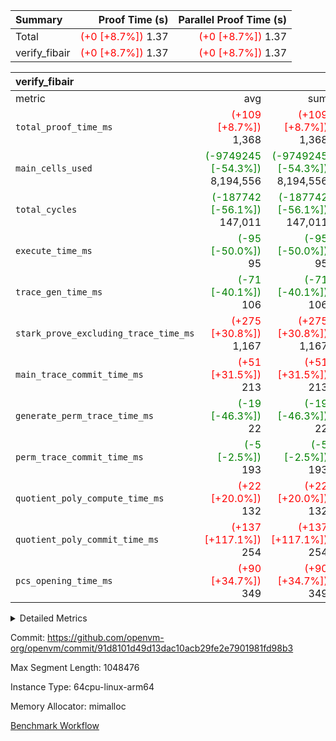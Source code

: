 | Summary | Proof Time (s) | Parallel Proof Time (s) |
|:---|---:|---:|
| Total | <span style='color: red'>(+0 [+8.7%])</span> 1.37 | <span style='color: red'>(+0 [+8.7%])</span> 1.37 |
| verify_fibair | <span style='color: red'>(+0 [+8.7%])</span> 1.37 | <span style='color: red'>(+0 [+8.7%])</span> 1.37 |


| verify_fibair |||||
|:---|---:|---:|---:|---:|
|metric|avg|sum|max|min|
| `total_proof_time_ms ` | <span style='color: red'>(+109 [+8.7%])</span> 1,368 | <span style='color: red'>(+109 [+8.7%])</span> 1,368 | <span style='color: red'>(+109 [+8.7%])</span> 1,368 | <span style='color: red'>(+109 [+8.7%])</span> 1,368 |
| `main_cells_used     ` | <span style='color: green'>(-9749245 [-54.3%])</span> 8,194,556 | <span style='color: green'>(-9749245 [-54.3%])</span> 8,194,556 | <span style='color: green'>(-9749245 [-54.3%])</span> 8,194,556 | <span style='color: green'>(-9749245 [-54.3%])</span> 8,194,556 |
| `total_cycles        ` | <span style='color: green'>(-187742 [-56.1%])</span> 147,011 | <span style='color: green'>(-187742 [-56.1%])</span> 147,011 | <span style='color: green'>(-187742 [-56.1%])</span> 147,011 | <span style='color: green'>(-187742 [-56.1%])</span> 147,011 |
| `execute_time_ms     ` | <span style='color: green'>(-95 [-50.0%])</span> 95 | <span style='color: green'>(-95 [-50.0%])</span> 95 | <span style='color: green'>(-95 [-50.0%])</span> 95 | <span style='color: green'>(-95 [-50.0%])</span> 95 |
| `trace_gen_time_ms   ` | <span style='color: green'>(-71 [-40.1%])</span> 106 | <span style='color: green'>(-71 [-40.1%])</span> 106 | <span style='color: green'>(-71 [-40.1%])</span> 106 | <span style='color: green'>(-71 [-40.1%])</span> 106 |
| `stark_prove_excluding_trace_time_ms` | <span style='color: red'>(+275 [+30.8%])</span> 1,167 | <span style='color: red'>(+275 [+30.8%])</span> 1,167 | <span style='color: red'>(+275 [+30.8%])</span> 1,167 | <span style='color: red'>(+275 [+30.8%])</span> 1,167 |
| `main_trace_commit_time_ms` | <span style='color: red'>(+51 [+31.5%])</span> 213 | <span style='color: red'>(+51 [+31.5%])</span> 213 | <span style='color: red'>(+51 [+31.5%])</span> 213 | <span style='color: red'>(+51 [+31.5%])</span> 213 |
| `generate_perm_trace_time_ms` | <span style='color: green'>(-19 [-46.3%])</span> 22 | <span style='color: green'>(-19 [-46.3%])</span> 22 | <span style='color: green'>(-19 [-46.3%])</span> 22 | <span style='color: green'>(-19 [-46.3%])</span> 22 |
| `perm_trace_commit_time_ms` | <span style='color: green'>(-5 [-2.5%])</span> 193 | <span style='color: green'>(-5 [-2.5%])</span> 193 | <span style='color: green'>(-5 [-2.5%])</span> 193 | <span style='color: green'>(-5 [-2.5%])</span> 193 |
| `quotient_poly_compute_time_ms` | <span style='color: red'>(+22 [+20.0%])</span> 132 | <span style='color: red'>(+22 [+20.0%])</span> 132 | <span style='color: red'>(+22 [+20.0%])</span> 132 | <span style='color: red'>(+22 [+20.0%])</span> 132 |
| `quotient_poly_commit_time_ms` | <span style='color: red'>(+137 [+117.1%])</span> 254 | <span style='color: red'>(+137 [+117.1%])</span> 254 | <span style='color: red'>(+137 [+117.1%])</span> 254 | <span style='color: red'>(+137 [+117.1%])</span> 254 |
| `pcs_opening_time_ms ` | <span style='color: red'>(+90 [+34.7%])</span> 349 | <span style='color: red'>(+90 [+34.7%])</span> 349 | <span style='color: red'>(+90 [+34.7%])</span> 349 | <span style='color: red'>(+90 [+34.7%])</span> 349 |



<details>
<summary>Detailed Metrics</summary>

|  | verify_program_compile_ms | total_cells | stark_prove_excluding_trace_time_ms | quotient_poly_compute_time_ms | quotient_poly_commit_time_ms | perm_trace_commit_time_ms | pcs_opening_time_ms | main_trace_commit_time_ms |
| --- | --- | --- | --- | --- | --- | --- | --- |
|  | 7 | 65,536 | 62 | 3 | 14 | 0 | 31 | 13 | 

| air_name | rows | quotient_deg | main_cols | interactions | constraints | cells |
| --- | --- | --- | --- | --- | --- | --- |
| AccessAdapterAir<2> |  | 4 |  | 5 | 11 |  | 
| AccessAdapterAir<4> |  | 4 |  | 5 | 11 |  | 
| AccessAdapterAir<8> |  | 4 |  | 5 | 11 |  | 
| FibonacciAir | 32,768 | 1 | 2 |  | 5 | 65,536 | 
| FriReducedOpeningAir |  | 4 |  | 39 | 60 |  | 
| JalRangeCheckAir |  | 4 |  | 9 | 11 |  | 
| NativePoseidon2Air<BabyBearParameters>, 1> |  | 4 |  | 136 | 533 |  | 
| PhantomAir |  | 4 |  | 3 | 4 |  | 
| ProgramAir |  | 1 |  | 1 | 4 |  | 
| VariableRangeCheckerAir |  | 1 |  | 1 | 4 |  | 
| VmAirWrapper<AluNativeAdapterAir, FieldArithmeticCoreAir> |  | 4 |  | 15 | 23 |  | 
| VmAirWrapper<BranchNativeAdapterAir, BranchEqualCoreAir<1> |  | 4 |  | 11 | 22 |  | 
| VmAirWrapper<NativeAdapterAir<2, 0>, PublicValuesCoreAir> |  | 4 |  | 11 | 22 |  | 
| VmAirWrapper<NativeLoadStoreAdapterAir<1>, NativeLoadStoreCoreAir<1> |  | 4 |  | 15 | 16 |  | 
| VmAirWrapper<NativeLoadStoreAdapterAir<4>, NativeLoadStoreCoreAir<4> |  | 4 |  | 15 | 16 |  | 
| VmAirWrapper<NativeVectorizedAdapterAir<4>, FieldExtensionCoreAir> |  | 4 |  | 15 | 23 |  | 
| VmConnectorAir |  | 4 |  | 5 | 9 |  | 
| VolatileBoundaryAir |  | 4 |  | 4 | 16 |  | 

| group | trace_gen_time_ms | total_proof_time_ms | total_cycles | total_cells | stark_prove_excluding_trace_time_ms | quotient_poly_compute_time_ms | quotient_poly_commit_time_ms | perm_trace_commit_time_ms | pcs_opening_time_ms | main_trace_commit_time_ms | main_cells_used | generate_perm_trace_time_ms | execute_time_ms |
| --- | --- | --- | --- | --- | --- | --- | --- | --- | --- | --- | --- | --- | --- |
| verify_fibair | 106 | 1,368 | 147,011 | 23,947,938 | 1,167 | 132 | 254 | 193 | 349 | 213 | 8,194,556 | 22 | 95 | 

| group | air_name | rows | prep_cols | perm_cols | main_cols | cells |
| --- | --- | --- | --- | --- | --- | --- |
| verify_fibair | AccessAdapterAir<2> | 32,768 |  | 12 | 11 | 753,664 | 
| verify_fibair | AccessAdapterAir<4> | 16,384 |  | 12 | 13 | 409,600 | 
| verify_fibair | AccessAdapterAir<8> | 128 |  | 12 | 17 | 3,712 | 
| verify_fibair | FriReducedOpeningAir | 1,024 |  | 44 | 27 | 72,704 | 
| verify_fibair | JalRangeCheckAir | 16,384 |  | 16 | 12 | 458,752 | 
| verify_fibair | NativePoseidon2Air<BabyBearParameters>, 1> | 16,384 |  | 160 | 399 | 9,158,656 | 
| verify_fibair | PhantomAir | 8,192 |  | 8 | 6 | 114,688 | 
| verify_fibair | ProgramAir | 8,192 |  | 8 | 10 | 147,456 | 
| verify_fibair | VariableRangeCheckerAir | 262,144 | 2 | 8 | 1 | 2,359,296 | 
| verify_fibair | VmAirWrapper<AluNativeAdapterAir, FieldArithmeticCoreAir> | 131,072 |  | 20 | 29 | 6,422,528 | 
| verify_fibair | VmAirWrapper<BranchNativeAdapterAir, BranchEqualCoreAir<1> | 16,384 |  | 16 | 23 | 638,976 | 
| verify_fibair | VmAirWrapper<NativeLoadStoreAdapterAir<1>, NativeLoadStoreCoreAir<1> | 32,768 |  | 24 | 21 | 1,474,560 | 
| verify_fibair | VmAirWrapper<NativeLoadStoreAdapterAir<4>, NativeLoadStoreCoreAir<4> | 16,384 |  | 24 | 27 | 835,584 | 
| verify_fibair | VmAirWrapper<NativeVectorizedAdapterAir<4>, FieldExtensionCoreAir> | 8,192 |  | 20 | 38 | 475,136 | 
| verify_fibair | VmConnectorAir | 2 | 1 | 12 | 5 | 34 | 
| verify_fibair | VolatileBoundaryAir | 32,768 |  | 8 | 11 | 622,592 | 

</details>


Commit: https://github.com/openvm-org/openvm/commit/91d8101d49d13dac10acb29fe2e7901981fd98b3

Max Segment Length: 1048476

Instance Type: 64cpu-linux-arm64

Memory Allocator: mimalloc

[Benchmark Workflow](https://github.com/openvm-org/openvm/actions/runs/13823416831)
